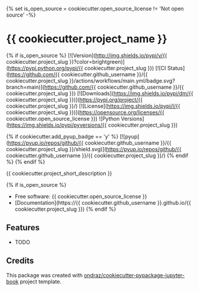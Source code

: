 {% set is_open_source = cookiecutter.open_source_license != 'Not open source' -%}
# {{ cookiecutter.project_name }}

{% if is_open_source %}
[![Version](http://img.shields.io/pypi/v/{{ cookiecutter.project_slug }}?color=brightgreen)](https://pypi.python.org/pypi/{{ cookiecutter.project_slug }})
[![CI Status](https://github.com/{{ cookiecutter.github_username }}/{{ cookiecutter.project_slug }}/actions/workflows/main.yml/badge.svg?branch=main)](https://github.com/{{ cookiecutter.github_username }}/{{ cookiecutter.project_slug }})
[![Downloads](https://img.shields.io/pypi/dm/{{ cookiecutter.project_slug }})](https://pypi.org/project/{{ cookiecutter.project_slug }}/)
[![License](https://img.shields.io/pypi/l/{{ cookiecutter.project_slug }})](https://opensource.org/licenses/{{ cookiecutter.open_source_license }})
![Python Versions](https://img.shields.io/pypi/pyversions/{{ cookiecutter.project_slug }})

{% if cookiecutter.add_pyup_badge == 'y' %}
[![pyup](https://pyup.io/repos/github/{{ cookiecutter.github_username }}/{{ cookiecutter.project_slug }}/shield.svg)](https://pyup.io/repos/github/{{ cookiecutter.github_username }}/{{ cookiecutter.project_slug }}/)
{% endif %}
{% endif %}

{{ cookiecutter.project_short_description }}

{% if is_open_source %}
* Free software: {{ cookiecutter.open_source_license }}
* [Documentation](https://{{ cookiecutter.github_username }}.github.io/{{ cookiecutter.project_slug }})
{% endif %}

## Features

* TODO

## Credits

This package was created with [ondraz/cookiecutter-pypackage-jupyter-book](https://github.com/ondraz/cookiecutter-pypackage-jupyter-book) project template.
